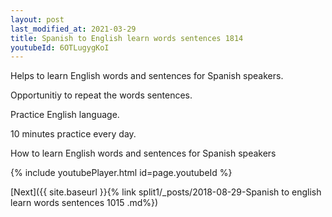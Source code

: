 ```yaml
---
layout: post
last_modified_at: 2021-03-29
title: Spanish to English learn words sentences 1814 
youtubeId: 6OTLugygKoI
---
```

 
 
Helps to learn English words and sentences for Spanish speakers.

Opportunitiy to repeat the words sentences. 

Practice English language. 
 
10 minutes practice every day. 
 
How to learn English words and sentences for Spanish speakers 
 
{% include youtubePlayer.html id=page.youtubeId %}
 
 
[Next]({{ site.baseurl }}{% link  split1/_posts/2018-08-29-Spanish to english learn words sentences 1015 .md%})
 

